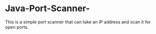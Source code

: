 # Java-Port-Scanner-

This is a simple port scanner that can take an IP address and scan it for open ports. 
